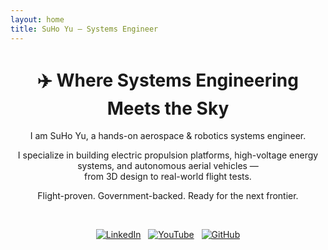 ```yaml
---
layout: home
title: SuHo Yu — Systems Engineer
---
```


<div align="center">

# ✈️ Where Systems Engineering Meets the Sky

I am SuHo Yu, a hands-on aerospace & robotics systems engineer.

I specialize in building electric propulsion platforms, high-voltage energy systems, and autonomous aerial vehicles —  
from 3D design to real-world flight tests.

Flight-proven. Government-backed. Ready for the next frontier.

<br/>

[![LinkedIn](https://img.shields.io/badge/LinkedIn-suho--yu-blue?logo=linkedin)](https://www.linkedin.com/in/suho-yu/)
&nbsp;
[![YouTube](https://img.shields.io/badge/YouTube-jenk5109-red?logo=youtube)](https://www.youtube.com/@jenk5109)
&nbsp;
[![GitHub](https://img.shields.io/badge/GitHub-yoosuho-black?logo=github)](https://github.com/yoosuho)

</div>
